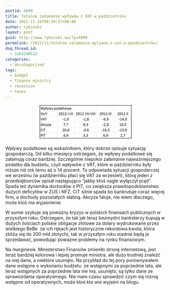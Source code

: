 ```yaml
---
postid: 4999
title: Totalne załamanie wpływów z VAT w październiku
date: 2012-11-16T00:59:17+00:00
author: rybinski
layout: post
guid: http://www.rybinski.eu/?p=4999
permalink: /2012/11/totalne-zalamanie-wplywow-z-vat-w-pazdzierniku/
dsq_thread_id:
  - 3163290522
categories:
  - Uncategorized
tags:
  - budget
  - finance ministry
  - recession
  - taxes
---
```

<p style="text-align: center;">
  <a href="/uploads/2012/11/Podatki_pazdziernik_2012.jpg"><img class="size-medium wp-image-5000 aligncenter" title="Podatki_pazdziernik_2012" src="/uploads/2012/11/Podatki_pazdziernik_2012-300x113.jpg" alt="" width="300" height="113" /></a>
</p>

Wpływy podatkowe są wskaźnikiem, który dobrze opisuje sytuację gospodarczą. Od kilku miesięcy ostrzegam, że wpływy podatkowe się załamują coraz bardziej. Szczególnie niepokoi załamanie najważniejszego podatku dla budżetu, czyli wpływów z VAT, które w październiku były niższe niż rok temu aż o 14 procent. To odpowiada sytuacji gospodarczej we wrześniu (w październiku płaci się VAT za wrzesień), którą jeden z przedsiębiorców opisał następująco “jakby ktoś nagle wyłączył prąd”. Spada też dynamika dochodów z PIT, co zwiększa prawdopodobieństwo dużych deficytów w ZUS i NFZ. CIT silnie spada bo bankrutuje coraz więcej firm, a dochody pozostałych słabną. Akcyza faluje, nie wiem dlaczego, może ktoś ma wyjaśnienie.

W sumie szykuje się poważny kryzys w polskich finansach publicznych w przyszłym roku. Ostrzegam, że tak jak teraz bezmyślni banksterzy kupują w dużych ilościach polskie obligacje złotowe za dolary wydrukowane przez wielkiego BeBe  (w ich rękach jest historycznie rekordowa kwota, która zbliża się do 200 mld złotych), tak w przyszłym roku stadnie będą je sprzedawać, powodując poważne problemy na rynku finansowym.

Na marginesie. Ministerstwo Finansów zmieniło stronę internetową, jest teraz bardziej kolorowa i lepiej promuje ministra, ale dużo trudniej znaleźć na niej dane, a niektóre usunięto. Na przykład do tej pory porównywałem dane wstępne o wykonaniu budżetu  ze wstępnymi za poprzednie lata, ale teraz wstępnych za poprzednie lata nie ma, usunięto, są tylko dane ze sprawozdania operatywnego. Nie mam czasu sprawdzić czym się różnią wstępne od operatywnych, może ktoś kto wie wyjaśni na blogu.
